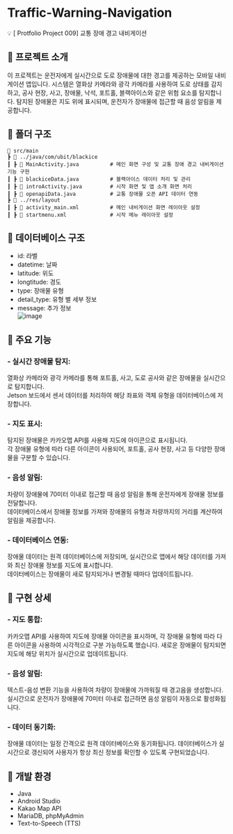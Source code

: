 # Traffic-Warning-Navigation
💡 [ Protfolio Project 009] 교통 장애 경고 내비게이션

## 📌 프로젝트 소개
이 프로젝트는 운전자에게 실시간으로 도로 장애물에 대한 경고를 제공하는 모바일 내비게이션 앱입니다. 시스템은 열화상 카메라와 광각 카메라를 사용하여 도로 상태를 감지하고, 공사 현장, 사고, 장애물, 낙석, 포트홀, 블랙아이스와 같은 위험 요소를 탐지합니다. 탐지된 장애물은 지도 위에 표시되며, 운전자가 장애물에 접근할 때 음성 알림을 제공합니다.  

## 📌 폴더 구조
    📂 src/main
    ┣ 📂 ../java/com/ubit/blackice
    ┃ ┣ 📜 MainActivity.java          # 메인 화면 구성 및 교통 장애 경고 내비게이션 기능 구현
    ┃ ┣ 📜 blackiceData.java          # 블랙아이스 데이터 처리 및 관리
    ┃ ┣ 📜 introActivity.java         # 시작 화면 및 앱 소개 화면 처리
    ┃ ┣ 📜 openapiData.java           # 교통 장애물 오픈 API 데이터 연동
    ┣ 📂 ../res/layout
    ┃ ┣ 📜 activity_main.xml          # 메인 내비게이션 화면 레이아웃 설정
    ┃ ┣ 📜 startmenu.xml              # 시작 메뉴 레이아웃 설정


## 📌 데이터베이스 구조
 - id: 라벨  
 - datetime: 날짜  
 - latitude: 위도  
 - longtitude: 경도  
 - type: 장애물 유형  
 - detail_type: 유형 별 세부 정보
 - message: 추가 정보  
![image](https://github.com/user-attachments/assets/ecfe7bb8-6fd7-47cf-8140-5473566e4dd5)


## 📌 주요 기능
### - 실시간 장애물 탐지:
열화상 카메라와 광각 카메라를 통해 포트홀, 사고, 도로 공사와 같은 장애물을 실시간으로 탐지합니다.  
Jetson 보드에서 센서 데이터를 처리하여 해당 좌표와 객체 유형을 데이터베이스에 저장합니다.  

### - 지도 표시:
탐지된 장애물은 카카오맵 API를 사용해 지도에 아이콘으로 표시됩니다.  
각 장애물 유형에 따라 다른 아이콘이 사용되어, 포트홀, 공사 현장, 사고 등 다양한 장애물을 구분할 수 있습니다.  

### - 음성 알림:
차량이 장애물에 70미터 이내로 접근할 때 음성 알림을 통해 운전자에게 장애물 정보를 전달합니다.  
데이터베이스에서 장애물 정보를 가져와 장애물의 유형과 차량까지의 거리를 계산하여 알림을 제공합니다.  

### - 데이터베이스 연동:
장애물 데이터는 원격 데이터베이스에 저장되며, 실시간으로 앱에서 해당 데이터를 가져와 최신 장애물 정보를 지도에 표시합니다.  
데이터베이스는 장애물이 새로 탐지되거나 변경될 때마다 업데이트됩니다.  

## 📌 구현 상세
### - 지도 통합:
카카오맵 API를 사용하여 지도에 장애물 아이콘을 표시하며, 각 장애물 유형에 따라 다른 아이콘을 사용하여 시각적으로 구분 가능하도록 했습니다. 새로운 장애물이 탐지되면 지도에 해당 위치가 실시간으로 업데이트됩니다.  

### - 음성 알림:
텍스트-음성 변환 기능을 사용하여 차량이 장애물에 가까워질 때 경고음을 생성합니다. 실시간으로 운전자가 장애물에 70미터 이내로 접근하면 음성 알림이 자동으로 활성화됩니다.  

### - 데이터 동기화:
장애물 데이터는 일정 간격으로 원격 데이터베이스와 동기화됩니다. 데이터베이스가 실시간으로 갱신되어 사용자가 항상 최신 정보를 확인할 수 있도록 구현되었습니다.  

## 📌 개발 환경
- Java
- Android Studio
- Kakao Map API
- MariaDB, phpMyAdmin 
- Text-to-Speech (TTS)

 
